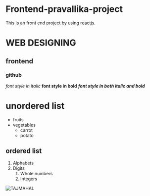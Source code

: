 # Frontend-pravallika-project
This is an front end project by using reactjs.
# WEB DESIGNING
## frontend
### github
*font style in italic*
**font style in bold**
***font style in both italic and bold***
# unordered list
* fruits
* vegetables
  * carrot
  * potato
## ordered list
1. Alphabets
2. Digits
   1. Whole numbers
   2. Integers

![TAJMAHAL](https://upload.wikimedia.org/wikipedia/commons/thumb/d/da/Taj-Mahal.jpg/800px-Taj-Mahal.jpg)

